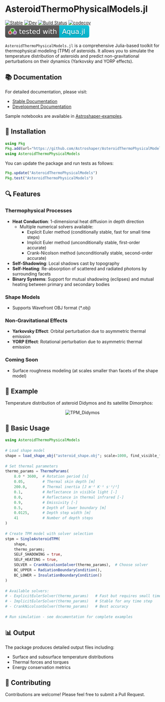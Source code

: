 # AsteroidThermoPhysicalModels.jl

[![Stable](https://img.shields.io/badge/docs-stable-blue.svg)](https://Astroshaper.github.io/AsteroidThermoPhysicalModels.jl/stable)
[![Dev](https://img.shields.io/badge/docs-dev-blue.svg)](https://Astroshaper.github.io/AsteroidThermoPhysicalModels.jl/dev)
[![Build Status](https://github.com/Astroshaper/AsteroidThermoPhysicalModels.jl/workflows/CI/badge.svg)](https://github.com/Astroshaper/AsteroidThermoPhysicalModels.jl/actions?query=workflow%3ACI+branch%3Amain)
[![codecov](https://codecov.io/gh/Astroshaper/AsteroidThermoPhysicalModels.jl/branch/main/graph/badge.svg?token=dJBiR91dCD)](https://codecov.io/gh/Astroshaper/AsteroidThermoPhysicalModels.jl)
[![Aqua QA](https://raw.githubusercontent.com/JuliaTesting/Aqua.jl/master/badge.svg)](https://github.com/JuliaTesting/Aqua.jl)

`AsteroidThermoPhysicalModels.jl` is a comprehensive Julia-based toolkit for thermophysical modeling (TPM) of asteroids. It allows you to simulate the temperature distribution of asteroids and predict non-gravitational perturbations on their dynamics (Yarkovsky and YORP effects).

## 📚 Documentation

For detailed documentation, please visit:
- [Stable Documentation](https://Astroshaper.github.io/AsteroidThermoPhysicalModels.jl/stable)
- [Development Documentation](https://Astroshaper.github.io/AsteroidThermoPhysicalModels.jl/dev)

Sample notebooks are available in [Astroshaper-examples](https://github.com/Astroshaper/Astroshaper-examples).

## 🚀 Installation

```julia
using Pkg
Pkg.add(url="https://github.com/Astroshaper/AsteroidThermoPhysicalModels.jl")
using AsteroidThermoPhysicalModels
```

You can update the package and run tests as follows:

```julia
Pkg.update("AsteroidThermoPhysicalModels")
Pkg.test("AsteroidThermoPhysicalModels")
```

## 🔍 Features

### Thermophysical Processes
- **Heat Conduction**: 1-dimensional heat diffusion in depth direction
  - Multiple numerical solvers available:
    - Explicit Euler method (conditionally stable, fast for small time steps)
    - Implicit Euler method (unconditionally stable, first-order accurate)
    - Crank-Nicolson method (unconditionally stable, second-order accurate)
- **Self-Shadowing**: Local shadows cast by topography
- **Self-Heating**: Re-absorption of scattered and radiated photons by surrounding facets
- **Binary Systems**: Support for mutual shadowing (eclipses) and mutual heating between primary and secondary bodies

### Shape Models
- Supports Wavefront OBJ format (*.obj)

### Non-Gravitational Effects
- **Yarkovsky Effect**: Orbital perturbation due to asymmetric thermal emission
- **YORP Effect**: Rotational perturbation due to asymmetric thermal emission

### Coming Soon
- Surface roughness modeling (at scales smaller than facets of the shape model)

## 🌟 Example

Temperature distribution of asteroid Didymos and its satellite Dimorphos:

<p align="center">
  <img src="https://github.com/user-attachments/assets/a8fd7ad3-5722-4b9b-839d-5c8c2eba6cad" alt="TPM_Didymos">
</p>

## 📖 Basic Usage

```julia
using AsteroidThermoPhysicalModels

# Load shape model
shape = load_shape_obj("asteroid_shape.obj"; scale=1000, find_visible_facets=true)

# Set thermal parameters
thermo_params = ThermoParams(
    8.0 * 3600,  # Rotation period [s]
    0.05,        # Thermal skin depth [m]
    200.0,       # Thermal inertia [J m⁻² K⁻¹ s⁻¹/²]
    0.1,         # Reflectance in visible light [-]
    0.0,         # Reflectance in thermal infrared [-]
    0.9,         # Emissivity [-]
    0.5,         # Depth of lower boundary [m]
    0.0125,      # Depth step width [m]
    41           # Number of depth steps
)

# Create TPM model with solver selection
stpm = SingleAsteroidTPM(
    shape,
    thermo_params;
    SELF_SHADOWING = true,
    SELF_HEATING = true,
    SOLVER = CrankNicolsonSolver(thermo_params),  # Choose solver
    BC_UPPER = RadiationBoundaryCondition(),
    BC_LOWER = InsulationBoundaryCondition()
)

# Available solvers:
# - ExplicitEulerSolver(thermo_params)   # Fast but requires small time steps
# - ImplicitEulerSolver(thermo_params)   # Stable for any time step
# - CrankNicolsonSolver(thermo_params)   # Best accuracy

# Run simulation - see documentation for complete examples
```

## 📊 Output

The package produces detailed output files including:
- Surface and subsurface temperature distributions
- Thermal forces and torques
- Energy conservation metrics

## 🤝 Contributing

Contributions are welcome! Please feel free to submit a Pull Request.
